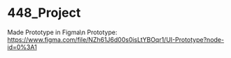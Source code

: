 # 448_Project
Made Prototype in Figma\n
Prototype: https://www.figma.com/file/NZh61J6d00s0isLtYBOqr1/UI-Prototype?node-id=0%3A1
